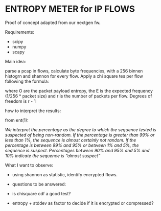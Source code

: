 ENTROPY METER for IP FLOWS
==========================

Proof of concept adapted from our nextgen fw. 

Requirements:

  - scipy
  - numpy
  - scapy


Main idea: 

parse a pcap in flows, calculate byte frequencies, with a 256 binnen
histogrn and shannon for every flow. Apply a chi square tes per flow following
the formula:

[chi]: http://www.ibm.com/developerworks/web/library/wa-phpolla/chi_formula.jpg 

where O are the packet payload entropy, the E is the
expected frequency (1/256 * packet size)  and r is the number of packets
per flow. Degrees of freedom is r - 1 

how to interpret the results:

 from ent(1):

 *We interpret the percentage as the degree to which the sequence tested is suspected of being non-random. 
 If the percentage is greater than 99% or less than 1%, the sequence is almost certainly not random. 
 If the percentage is between 99% and 95% or between 1% and 5%, the sequence is suspect. 
 Percentages between 90% and 95% and 5% and 10% indicate the sequence is “almost suspect”*
 
 What I want to observe:

 * using shannon as statistic, identify encrypted flows.

 * questions to be answered:

 * is chisquare cdf a good test?

 * entropy + stddev as factor to decide if it is encrypted or compressed?


